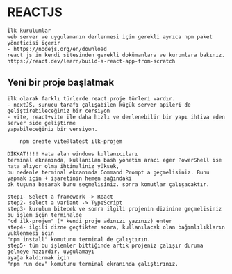 # REACTJS 

    İlk kurulumlar
    web server ve uygulamanın derlenmesi için gerekli ayrıca npm paket yöneticisi içerir
    - https://nodejs.org/en/download
    react js in kendi sitesinden gerekli dokümanlara ve kurumlara bakınız.
    https://react.dev/learn/build-a-react-app-from-scratch

## Yeni bir proje başlatmak
    ilk olarak farklı türlerde react proje türleri vardır.
    - nextJS, sunucu tarafı çalışabilen küçük server apileri de geliştirebileceğiniz bir cersiyon
    - vite, react+vite ile daha hızlı ve derlenebilir bir yapı ihtiva eden server side geliştirme 
    yapabileceğiniz bir versiyon.

```bash
    npm create vite@latest ilk-projem
```
    DİKKAT!!!! Hata alan windows kullanıcıları
    terminal ekranında, kullanılan bash yönetim aracı eğer PowerShell ise hata alıyor olma ihtimaliniz yüksek,
    bu nedenle terminal ekranında Command Prompt a geçmelisiniz. Bunu yapmak için + işaretinin hemen sağındaki
    ok tuşuna basarak bunu seçmelisiniz. sonra komutlar çalışacaktır.

    step1- Select a framework -> React
    step2- select a variant -> TypeScript
    step3- kurulum bitecek ve sonra ilgili projenin dizinine geçmelisiniz bu işlem için terminalde
    "cd ilk-projem" (* kendi proje adınızı yazınız) enter
    step4- ilgili dizne geçtikten sonra, kullanılacak olan bağımlılıkların yüklenmesi için 
    "npm install" komutunu terminal de çalıştırın.
    step5- tüm bu işlemler bittiğinde artık projeniz çalışır duruma gelmeye hazırdır. uygulamayı 
    ayağa kaldırmak için 
    "npm run dev" komutunu terminal ekranında çalıştırınız.

